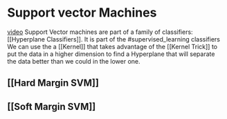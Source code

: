 # Support vector Machines
[video](https://youtu.be/efR1C6CvhmE)
Support Vector machines are part of a family of classifiers: [[Hyperplane Classifiers]]. It is part of the #supervised_learning classifiers
We can use the a [[Kernel]] that takes advantage of the [[Kernel Trick]] to put the data in a higher dimension to find a Hyperplane that will separate the data better than we could in the lower one.

## [[Hard Margin SVM]] 

## [[Soft Margin SVM]]

